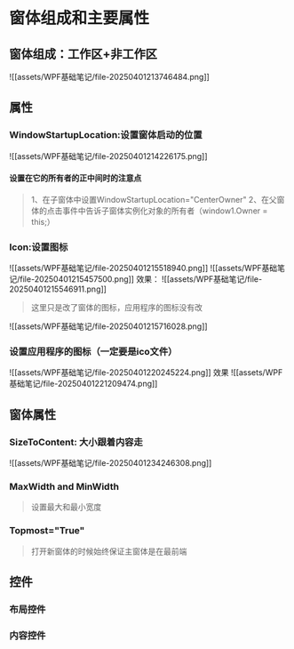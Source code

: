 # 窗体组成和主要属性
## 窗体组成：工作区+非工作区
![[assets/WPF基础笔记/file-20250401213746484.png]]
## 属性
### WindowStartupLocation:设置窗体启动的位置
![[assets/WPF基础笔记/file-20250401214226175.png]]
#### 设置在它的所有者的正中间时的注意点
>1、在子窗体中设置WindowStartupLocation="CenterOwner"
>2、在父窗体的点击事件中告诉子窗体实例化对象的所有者（window1.Owner = this;）
### Icon:设置图标
![[assets/WPF基础笔记/file-20250401215518940.png]]
![[assets/WPF基础笔记/file-20250401215457500.png]]
效果：
![[assets/WPF基础笔记/file-20250401215546911.png]]
>这里只是改了窗体的图标，应用程序的图标没有改

![[assets/WPF基础笔记/file-20250401215716028.png]]
### 设置应用程序的图标（一定要是ico文件）
![[assets/WPF基础笔记/file-20250401220245224.png]]
效果
![[assets/WPF基础笔记/file-20250401221209474.png]]
## 窗体属性
### SizeToContent: 大小跟着内容走
![[assets/WPF基础笔记/file-20250401234246308.png]]
### MaxWidth and MinWidth
>设置最大和最小宽度
### Topmost="True"
>打开新窗体的时候始终保证主窗体是在最前端


## 控件
### 布局控件

### 内容控件

